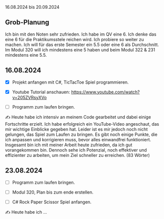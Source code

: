 16.08.2024 bis 20.09.2024

## Grob-Planung

Ich bin mit den Noten sehr zufrieden. Ich habe im QV eine 6. Ich denke das eine 6 für die Praktikumsstele reichen wird. Ich probiere so weiter zu machen.
Ich will für das erste Semester ein 5.5 oder eine 6 als Durchschnitt. 
Im Modul 320 will ich mindestens eine 5 haben und beim Modul 322 & 231 mindestens eine 5.5.


## 16.08.2024

- [x] Projekt anfangen mit C#, TicTacToe Spiel programmieren.
- [x] Youtube Tutorial anschauen: https://www.youtube.com/watch?v=205ZVRsyXVo
- [ ] Programm zum laufen bringen.


✍️ Heute habe ich intensiv an meinem Code gearbeitet und dabei einige Fortschritte erzielt. Ich habe erfolgreich ein YouTube-Video angeschaut, das mir wichtige Einblicke gegeben hat. Leider ist es mir jedoch noch nicht gelungen, das Spiel zum Laufen zu bringen. Es gibt noch einige Punkte, die ich anpassen und korrigieren muss, bevor alles einwandfrei funktioniert. Insgesamt bin ich mit meiner Arbeit heute zufrieden, da ich gut vorangekommen bin. Dennoch sehe ich Potenzial, noch effektiver und effizienter zu arbeiten, um mein Ziel schneller zu erreichen. (83 Wörter)


## 23.08.2024

- [ ] Programm zum laufen bringen.
- [ ] Modul 320, Plan bis zum ende erstellen.
- [ ] C# Rock Paper Scissor Spiel anfangen.


✍️ Heute habe ich ...

